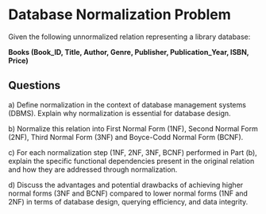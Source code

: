 # Database Normalization Problem

Given the following unnormalized relation representing a library database:

**Books (Book_ID, Title, Author, Genre, Publisher, Publication_Year, ISBN, Price)**

## Questions

a) Define normalization in the context of database management systems (DBMS). Explain why normalization is essential for database design.

b) Normalize this relation into First Normal Form (1NF), Second Normal Form (2NF), Third Normal Form (3NF) and Boyce-Codd Normal Form (BCNF).

c) For each normalization step (1NF, 2NF, 3NF, BCNF) performed in Part (b), explain the specific functional dependencies present in the original relation and how they are addressed through normalization.

d) Discuss the advantages and potential drawbacks of achieving higher normal forms (3NF and BCNF) compared to lower normal forms (1NF and 2NF) in terms of database design, querying efficiency, and data integrity.